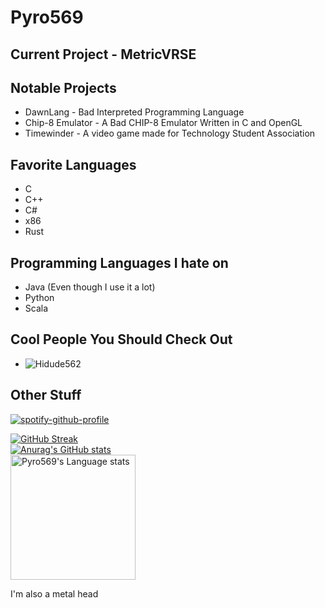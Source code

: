 # Pyro569  

## Current Project - MetricVRSE  
  
## Notable Projects  
- DawnLang - Bad Interpreted Programming Language  
- Chip-8 Emulator - A Bad CHIP-8 Emulator Written in C and OpenGL  
- Timewinder - A video game made for Technology Student Association

## Favorite Languages  
- C  
- C++  
- C#  
- x86  
- Rust  
  
## Programming Languages I hate on  
- Java (Even though I use it a lot)
- Python
- Scala

## Cool People You Should Check Out  
- ![Hidude562](https://github.com/hidude562)  
  
## Other Stuff  
[![spotify-github-profile](https://spotify-github-profile.kittinanx.com/api/view?uid=kgw5kogyyqo3s7t4hnb482uvz&cover_image=true&theme=default&show_offline=false&background_color=121212&interchange=false)](https://github.com/kittinan/spotify-github-profile)  
  
[![GitHub Streak](http://github-readme-streak-stats.herokuapp.com?user=Pyro569&theme=tokyonight&background=000000&include_orgs=true)](https://git.io/streak-stats)  
[![Anurag's GitHub stats](https://github-readme-stats.vercel.app/api?username=pyro569&include_orgs=true&theme=tokyonight&include_orgs=true)](https://github.com/anuraghazra/github-readme-stats)  
<img height=200 src="https://github-readme-stats-git-masterorgs-github-readme-stats-team.vercel.app/api/top-langs/?username=pyro569&include_orgs=true&layout=compact&langs_count=15&hide_border=1&theme=tokyonight&hide=html,javascript,gdscript,css,gap,php,python,NASL" alt="Pyro569's Language stats" />  

I'm also a metal head  
